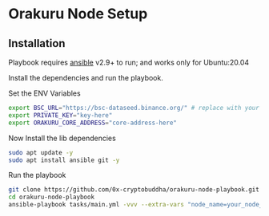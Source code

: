 # Orakuru Node Setup


## Installation

Playbook requires [ansible](https://www.ansible.com/) v2.9+ to run; and works only for Ubuntu:20.04

Install the dependencies and run the playbook.

Set the ENV Variables
```sh
export BSC_URL="https://bsc-dataseed.binance.org/" # replace with your url
export PRIVATE_KEY="key-here"
export ORAKURU_CORE_ADDRESS="core-address-here"
```
Now Install the lib dependencies
```sh
sudo apt update -y
sudo apt install ansible git -y
```

Run the playbook

```sh
git clone https://github.com/0x-cryptobuddha/orakuru-node-playbook.git
cd orakuru-node-playbook
ansible-playbook tasks/main.yml -vvv --extra-vars "node_name=your_node_name"
```
